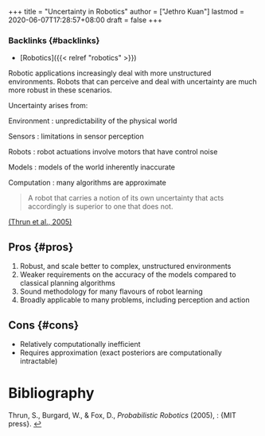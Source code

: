 +++
title = "Uncertainty in Robotics"
author = ["Jethro Kuan"]
lastmod = 2020-06-07T17:28:57+08:00
draft = false
+++

### Backlinks {#backlinks}

- [Robotics]({{< relref "robotics" >}})

Robotic applications increasingly deal with more unstructured
environments. Robots that can perceive and deal with uncertainty are
much more robust in these scenarios.

Uncertainty arises from:

Environment
: unpredictability of the physical world

Sensors
: limitations in sensor perception

Robots
: robot actuations involve motors that have control noise

Models
: models of the world inherently inaccurate

Computation
: many algorithms are approximate

> A robot that carries a notion of its own uncertainty that acts
> accordingly is superior to one that does not.

<a id="835a6cfe6739deb9dedf830cd3072262" href="#thrun2005probabilistic">(Thrun et al., 2005)</a>

## Pros {#pros}

1.  Robust, and scale better to complex, unstructured environments
2.  Weaker requirements on the accuracy of the models compared to
    classical planning algorithms
3.  Sound methodology for many flavours of robot learning
4.  Broadly applicable to many problems, including perception and
    action

## Cons {#cons}

- Relatively computationally inefficient
- Requires approximation (exact posteriors are computationally intractable)

# Bibliography

<a id="thrun2005probabilistic" target="_blank">Thrun, S., Burgard, W., & Fox, D., _Probabilistic Robotics_ (2005), : {MIT press}.</a> [↩](#835a6cfe6739deb9dedf830cd3072262)
